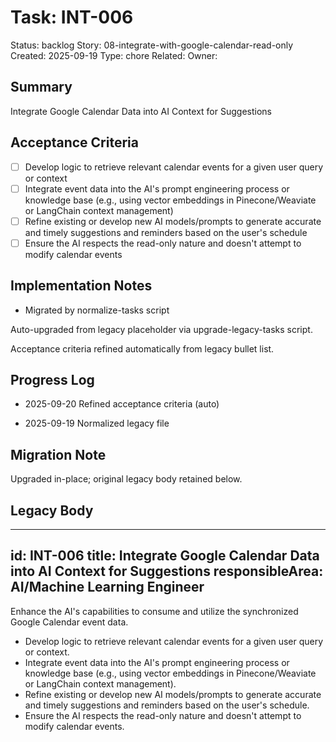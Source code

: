 # Task: INT-006
Status: backlog
Story: 08-integrate-with-google-calendar-read-only
Created: 2025-09-19
Type: chore
Related:
Owner:

## Summary
Integrate Google Calendar Data into AI Context for Suggestions

## Acceptance Criteria

- [ ] Develop logic to retrieve relevant calendar events for a given user query or context
- [ ] Integrate event data into the AI's prompt engineering process or knowledge base (e.g., using vector embeddings in Pinecone/Weaviate or LangChain context management)
- [ ] Refine existing or develop new AI models/prompts to generate accurate and timely suggestions and reminders based on the user's schedule
- [ ] Ensure the AI respects the read-only nature and doesn't attempt to modify calendar events

## Implementation Notes
- Migrated by normalize-tasks script

Auto-upgraded from legacy placeholder via upgrade-legacy-tasks script.


Acceptance criteria refined automatically from legacy bullet list.
## Progress Log
- 2025-09-20 Refined acceptance criteria (auto)

- 2025-09-19 Normalized legacy file
## Migration Note
Upgraded in-place; original legacy body retained below.

## Legacy Body
---
id: INT-006
title: Integrate Google Calendar Data into AI Context for Suggestions
responsibleArea: AI/Machine Learning Engineer
---
Enhance the AI's capabilities to consume and utilize the synchronized Google Calendar event data.
*   Develop logic to retrieve relevant calendar events for a given user query or context.
*   Integrate event data into the AI's prompt engineering process or knowledge base (e.g., using vector embeddings in Pinecone/Weaviate or LangChain context management).
*   Refine existing or develop new AI models/prompts to generate accurate and timely suggestions and reminders based on the user's schedule.
*   Ensure the AI respects the read-only nature and doesn't attempt to modify calendar events.